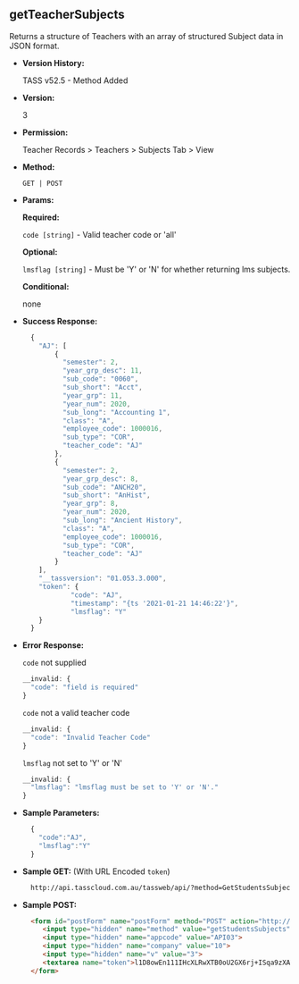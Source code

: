 **getTeacherSubjects**
----
  Returns a structure of Teachers with an array of structured Subject data in JSON format.

* **Version History:**

  TASS v52.5 - Method Added
  
* **Version:**

  3

* **Permission:**

  Teacher Records > Teachers > Subjects Tab > View

* **Method:**

  `GET | POST`
  
*  **Params:**

   **Required:**

   `code [string]` -  Valid teacher code or 'all'
   
   **Optional:**

   `lmsflag [string]` -  Must be 'Y' or 'N' for whether returning lms subjects.

   **Conditional:**
 
   none

* **Success Response:**

    ```javascript
      {
        "AJ": [
            {
              "semester": 2,
              "year_grp_desc": 11,
              "sub_code": "0060",
              "sub_short": "Acct",
              "year_grp": 11,
              "year_num": 2020,
              "sub_long": "Accounting 1",
              "class": "A",
              "employee_code": 1000016,
              "sub_type": "COR",
              "teacher_code": "AJ"
            },
            {
              "semester": 2,
              "year_grp_desc": 8,
              "sub_code": "ANCH20",
              "sub_short": "AnHist",
              "year_grp": 8,
              "year_num": 2020,
              "sub_long": "Ancient History",
              "class": "A",
              "employee_code": 1000016,
              "sub_type": "COR",
              "teacher_code": "AJ"
            }
        ],
        "__tassversion": "01.053.3.000",
        "token": {
                "code": "AJ",
                "timestamp": "{ts '2021-01-21 14:46:22'}",
                "lmsflag": "Y"
        }
      }
    ```
 
* **Error Response:**

    `code` not supplied
    ```javascript
    __invalid: {
      "code": "field is required"
    }
    ```

    `code` not a valid teacher code
    ```javascript
    __invalid: {
      "code": "Invalid Teacher Code"
    }
    ```
    
    `lmsflag` not set to 'Y' or 'N'
    ```javascript
    __invalid: {
      "lmsflag": "lmsflag must be set to 'Y' or 'N'."
    }
    ```
   
* **Sample Parameters:**

  ```javascript
    { 
      "code":"AJ",
      "lmsflag":"Y"
    }
  ```

* **Sample GET:** (With URL Encoded `token`)

  ```HTML
    http://api.tasscloud.com.au/tassweb/api/?method=GetStudentsSubjects&appcode=API03&company=10&v=3&token=l1D8owEn111IHcXLRwXTB0oU2GX6rj%2BISqa9zXA8We1Gqx9%2Fzb%2BcbVFartivsDN%2FxGgAIIjtABAYfzYPqTCpLf3gb0nW3h%2FTrPFLMhAdNcVvHD0Gz4FkRj5jRAD1aAGQ
  ```
  
* **Sample POST:**

  ```HTML
    <form id="postForm" name="postForm" method="POST" action="http://api.tasscloud.com.au/tassweb/api/">
       <input type="hidden" name="method" value="getStudentsSubjects">
       <input type="hidden" name="appcode" value="API03">
       <input type="hidden" name="company" value="10">
       <input type="hidden" name="v" value="3">
       <textarea name="token">l1D8owEn111IHcXLRwXTB0oU2GX6rj+ISqa9zXA8We1Gqx9/zb+cbVFartivsDN/xGgAIIjtABAYfzYPqTCpLf3gb0nW3h/TrPFLMhAdNcVvHD0Gz4FkRj5jRAD1aAGQ</textarea>
    </form>
  ```
